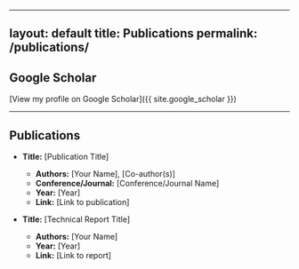 
---
layout: default
title: Publications
permalink: /publications/
---

## Google Scholar

[View my profile on Google Scholar]({{ site.google_scholar }}) <!-- Optional -->

---

## Publications

*   **Title:** [Publication Title]
    *   **Authors:** [Your Name], [Co-author(s)]
    *   **Conference/Journal:** [Conference/Journal Name]
    *   **Year:** [Year]
    *   **Link:** [Link to publication]

*   **Title:** [Technical Report Title]
    *   **Authors:** [Your Name]
    *   **Year:** [Year]
    *   **Link:** [Link to report]

